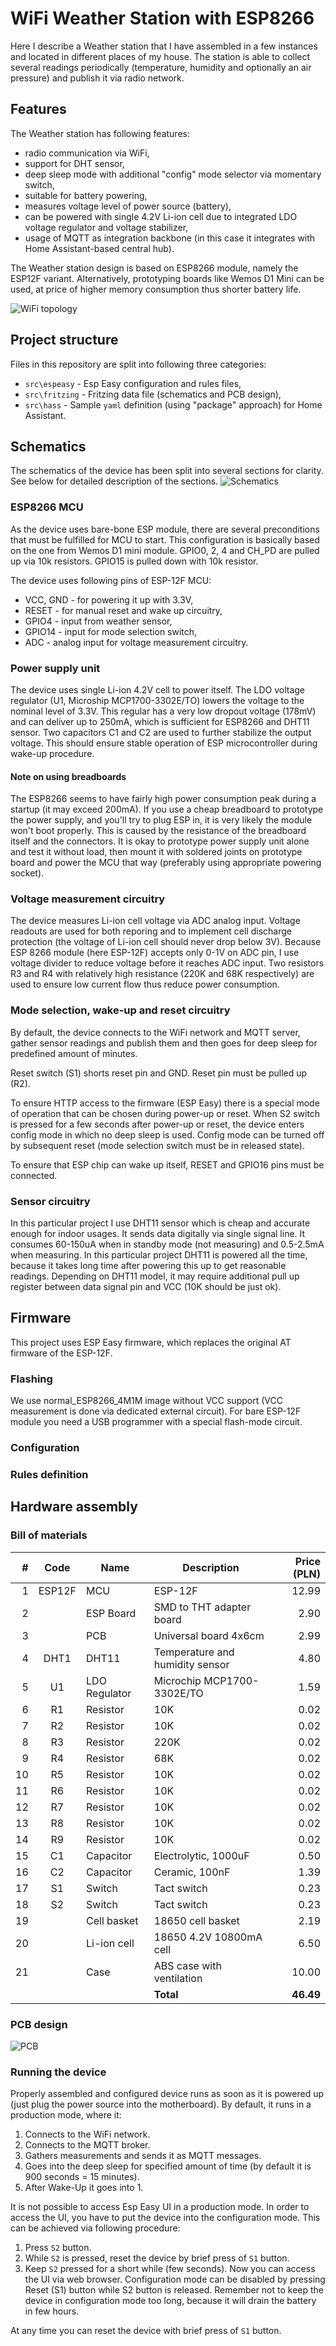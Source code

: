 # WiFi Weather Station with ESP8266
Here I describe a Weather station that I have assembled in a few instances and located in different places of my house. The station is able to collect several readings periodically (temperature, humidity and optionally an air pressure) and publish it via radio network.

## Features
The Weather station has following features:
* radio communication via WiFi,
* support for DHT sensor,
* deep sleep mode with additional "config" mode selector via momentary switch,
* suitable for battery powering,
* measures voltage level of power source (battery),
* can be powered with single 4.2V Li-ion cell due to integrated LDO voltage regulator and voltage stabilizer,
* usage of MQTT as integration backbone (in this case it integrates with Home Assistant-based central hub).

The Weather station design is based on ESP8266 module, namely the ESP12F variant. Alternatively, prototyping boards like Wemos D1 Mini can be used, at price of higher memory consumption thus shorter battery life.

![WiFi topology](https://www.plantuml.com/plantuml/proxy?cache=no&src=https://raw.github.com/maciejmalecki/blog/master/sh/diagrams/wifi-topology.puml)

## Project structure
Files in this repository are split into following three categories:
* `src\espeasy` - Esp Easy configuration and rules files,
* `src\fritzing` - Fritzing data file (schematics and PCB design),
* `src\hass` - Sample `yaml` definition (using "package" approach) for Home Assistant.

## Schematics
The schematics of the device has been split into several sections for clarity. See below for detailed description of the sections.
![Schematics](img/weather_schem.png)

### ESP8266 MCU
As the device uses bare-bone ESP module, there are several preconditions that must be fulfilled for MCU to start. This configuration is basically based on the one from Wemos D1 mini module. GPIO0, 2, 4 and CH_PD are pulled up via 10k resistors. GPIO15 is pulled down with 10k resistor. 

The device uses following pins of ESP-12F MCU:
* VCC, GND - for powering it up with 3.3V,
* RESET - for manual reset and wake up circuitry,
* GPIO4 - input from weather sensor,
* GPIO14 - input for mode selection switch,
* ADC - analog input for voltage measurement circuitry.

### Power supply unit
The device uses single Li-ion 4.2V cell to power itself. The LDO voltage regulator (U1, Microship MCP1700-3302E/TO) lowers the voltage to the nominal level of 3.3V. This regular has a very low dropout voltage (178mV) and can deliver up to 250mA, which is sufficient for ESP8266 and DHT11 sensor. Two capacitors C1 and C2 are used to further stabilize the output voltage. This should ensure stable operation of ESP microcontroller during wake-up procedure.

#### Note on using breadboards
The ESP8266 seems to have fairly high power consumption peak during a startup (it may exceed 200mA). If you use a cheap breadboard to prototype the power supply, and you'll try to plug ESP in, it is very likely the module won't boot properly. This is caused by the resistance of the breadboard itself and the connectors. It is okay to prototype power supply unit alone and test it without load, then mount it with soldered joints on prototype board and power the MCU that way (preferably using appropriate powering socket).

### Voltage measurement circuitry
The device measures Li-ion cell voltage via ADC analog input. Voltage readouts are used for both reporing and to implement cell discharge protection (the voltage of Li-ion cell should never drop below 3V). Because ESP 8266 module (here ESP-12F) accepts only 0-1V on ADC pin, I use voltage divider to reduce voltage before it reaches ADC input. Two resistors R3 and R4 with relatively high resistance (220K and 68K respectively) are used to ensure low current flow thus reduce power consumption.

### Mode selection, wake-up and reset circuitry
By default, the device connects to the WiFi network and MQTT server, gather sensor readings and publish them and then goes for deep sleep for predefined amount of minutes. 

Reset switch (S1) shorts reset pin and GND. Reset pin must be pulled up (R2).

To ensure HTTP access to the firmware (ESP Easy) there is a special mode of operation that can be chosen during power-up or reset. When S2 switch is pressed for a few seconds after power-up or reset, the device enters config mode in which no deep sleep is used. Config mode can be turned off by subsequent reset (mode selection switch must be in released state).

To ensure that ESP chip can wake up itself, RESET and GPIO16 pins must be connected.

### Sensor circuitry
In this particular project I use DHT11 sensor which is cheap and accurate enough for indoor usages. It sends data digitally via single signal line. It consumes 60-150uA when in standby mode (not measuring) and 0.5-2.5mA when measuring. In this particular project DHT11 is powered all the time, because it takes long time after powering this up to get reasonable readings. Depending on DHT11 model, it may require additional pull up register between data signal pin and VCC (10K should be just ok).

## Firmware
This project uses ESP Easy firmware, which replaces the original AT firmware of the ESP-12F.

### Flashing
We use normal_ESP8266_4M1M image without VCC support (VCC measurement is done via dedicated external circuit). For bare ESP-12F module you need a USB programmer with a special flash-mode circuit.

### Configuration

### Rules definition

## Hardware assembly

### Bill of materials
| #   | Code | Name        | Description                | Price (PLN) |
|----:|:----:|-------------|----------------------------|------------:|
|1    |ESP12F| MCU         | ESP-12F                    |12.99        |
|2    |      | ESP Board   | SMD to THT adapter board   |2.90         |
|3    |      | PCB         | Universal board 4x6cm      |2.99         |
|4    |DHT1  | DHT11       | Temperature and humidity sensor|4.80     |
|5    |U1    | LDO Regulator|Microchip MCP1700-3302E/TO |1.59         |
|6    |R1    | Resistor    | 10K                        |0.02         |
|7    |R2    | Resistor    | 10K                        |0.02         |
|8    |R3    | Resistor    | 220K                       |0.02         |
|9    |R4    | Resistor    | 68K                        |0.02         |
|10   |R5    | Resistor    | 10K                        |0.02         |
|11   |R6    | Resistor    | 10K                        |0.02         |
|12   |R7    | Resistor    | 10K                        |0.02         |
|13   |R8    | Resistor    | 10K                        |0.02         |
|14   |R9    | Resistor    | 10K                        |0.02         |
|15   |C1    | Capacitor   | Electrolytic, 1000uF       |0.50         |
|16   |C2    | Capacitor   | Ceramic, 100nF             |1.39         |
|17   |S1    | Switch      | Tact switch                |0.23         |
|18   |S2    | Switch      | Tact switch                |0.23         |
|19   |      | Cell basket | 18650 cell basket          |2.19         |
|20   |      | Li-ion cell | 18650 4.2V 10800mA cell    |6.50         |
|21   |      | Case        | ABS case with ventilation  |10.00        |
|     |      |             |                   **Total**|**46.49**    |

### PCB design
![PCB](img/weather_pcb.png)

### Running the device
Properly assembled and configured device runs as soon as it is powered up (just plug the power source into the motherboard). By default, it runs in a production mode, where it:
1. Connects to the WiFi network.
2. Connects to the MQTT broker.
3. Gathers measurements and sends it as MQTT messages.
4. Goes into the deep sleep for specified amount of time (by default it is 900 seconds = 15 minutes).
5. After Wake-Up it goes into 1.

It is not possible to access Esp Easy UI in a production mode. In order to access the UI, you have to put the device into the configuration mode. This can be achieved via following procedure:
1. Press `S2` button.
2. While `S2` is pressed, reset the device by brief press of `S1` button.
3. Keep `S2` pressed for a short while (few seconds).
Now you can access the UI via web browser. Configuration mode can be disabled by pressing Reset (S1) button while S2 button is released. Remember not to keep the device in configuration mode too long, because it will drain the battery in few hours.

At any time you can reset the device with brief press of `S1` button.